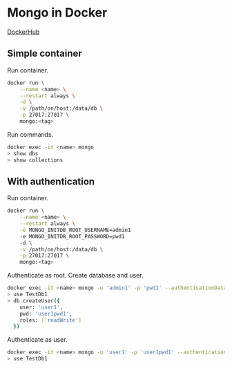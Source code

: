 # Mongo in Docker

[DockerHub](https://hub.docker.com/_/mongo/)

## Simple container

Run container.
```bash
docker run \
    --name <name> \
    --restart always \
    -d \
    -v /path/on/host:/data/db \
    -p 27017:27017 \
    mongo:<tag>
```

Run commands.
```bash
docker exec -it <name> mongo
> show dbs
> show collections
```

## With authentication

Run container.
```bash
docker run \
    --name <name> \
    --restart always \
    -e MONGO_INITDB_ROOT_USERNAME=admin1
    -e MONGO_INITDB_ROOT_PASSWORD=pwd1
    -d \
    -v /path/on/host:/data/db \
    -p 27017:27017 \
    mongo:<tag>
```

Authenticate as root. Create database and user.
```bash
docker exec -it <name> mongo -u 'admin1' -p 'pwd1' --authenticationDatabase 'admin'
> use TestDb1
> db.createUser({
    user: 'user1',
    pwd: 'user1pwd1',
    roles: ['readWrite']
  })
```

Authenticate as user.
```bash
docker exec -it <name> mongo -u 'user1' -p 'user1pwd1' --authenticationDatabase 'TestDb1'
> use TestDb1
```
